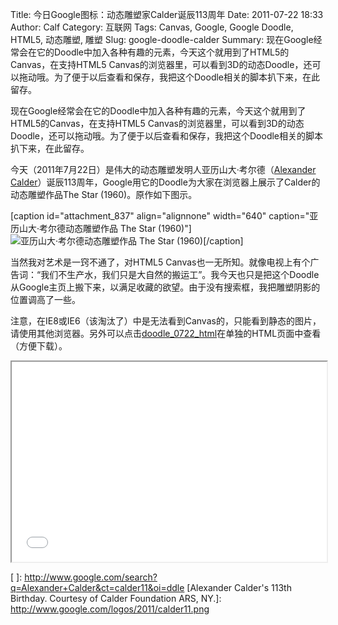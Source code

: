 Title: 今日Google图标：动态雕塑家Calder诞辰113周年
Date: 2011-07-22 18:33
Author: Calf
Category: 互联网
Tags: Canvas, Google, Google Doodle, HTML5, 动态雕塑, 雕塑
Slug: google-doodle-calder
Summary: 现在Google经常会在它的Doodle中加入各种有趣的元素，今天这个就用到了HTML5的Canvas，在支持HTML5 Canvas的浏览器里，可以看到3D的动态Doodle，还可以拖动哦。为了便于以后查看和保存，我把这个Doodle相关的脚本扒下来，在此留存。

现在Google经常会在它的Doodle中加入各种有趣的元素，今天这个就用到了HTML5的Canvas，在支持HTML5 Canvas的浏览器里，可以看到3D的动态Doodle，还可以拖动哦。为了便于以后查看和保存，我把这个Doodle相关的脚本扒下来，在此留存。

<!--more-->

今天（2011年7月22日）是伟大的动态雕塑发明人亚历山大·考尔德（[Alexander Calder][]）诞辰113周年，Google用它的Doodle为大家在浏览器上展示了Calder的动态雕塑作品The Star (1960)。原作如下图示。

[caption id="attachment_837" align="alignnone" width="640"
caption="亚历山大·考尔德动态雕塑作品 The Star
(1960)"]![亚历山大·考尔德动态雕塑作品 The Star (1960)][][/caption]

当然我对艺术是一窍不通了，对HTML5 Canvas也一无所知。就像电视上有个广告词：“我们不生产水，我们只是大自然的搬运工”。我今天也只是把这个Doodle从Google主页上搬下来，以满足收藏的欲望。由于没有搜索框，我把雕塑阴影的位置调高了一些。

注意，在IE8或IE6（该淘汰了）中是无法看到Canvas的，只能看到静态的图片，请使用其他浏览器。另外可以点击[doodle_0722_html]({filename}/assets/2011/07/doodle_0722.html)在单独的HTML页面中查看（方便下载）。

<iframe height="320" scrolling="no" src="{filename}/assets/2011/07/doodle_0722.html" title="The Star" width="100%"></iframe>

  [Alexander Calder]: http://en.wikipedia.org/wiki/Alexander_Calder "Alexander Calder"
  [亚历山大·考尔德动态雕塑作品 The Star (1960)]: http://www.gocalf.com/blog/wp-content/uploads/2011/07/calder_the_star.jpg
    "calder_the_star"
  [ ]: http://www.google.com/search?q=Alexander+Calder&ct=calder11&oi=ddle
  [Alexander Calder's 113th Birthday. Courtesy of Calder Foundation ARS, NY.]: http://www.google.com/logos/2011/calder11.png
